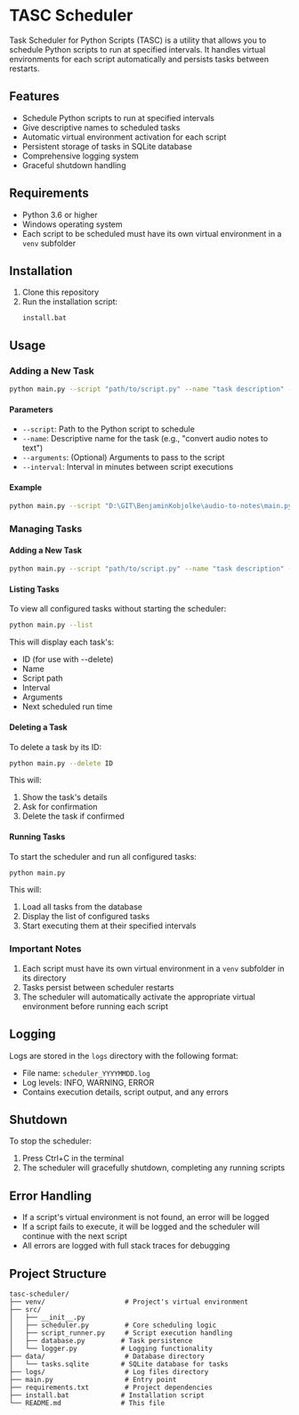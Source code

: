 # TASC Scheduler

Task Scheduler for Python Scripts (TASC) is a utility that allows you to schedule Python scripts to run at specified intervals. It handles virtual environments for each script automatically and persists tasks between restarts.

## Features

- Schedule Python scripts to run at specified intervals
- Give descriptive names to scheduled tasks
- Automatic virtual environment activation for each script
- Persistent storage of tasks in SQLite database
- Comprehensive logging system
- Graceful shutdown handling

## Requirements

- Python 3.6 or higher
- Windows operating system
- Each script to be scheduled must have its own virtual environment in a `venv` subfolder

## Installation

1. Clone this repository
2. Run the installation script:
   ```
   install.bat
   ```

## Usage

### Adding a New Task

```bash
python main.py --script "path/to/script.py" --name "task description" --arguments "arg1 value1" --interval minutes
```

#### Parameters

- `--script`: Path to the Python script to schedule
- `--name`: Descriptive name for the task (e.g., "convert audio notes to text")
- `--arguments`: (Optional) Arguments to pass to the script
- `--interval`: Interval in minutes between script executions

#### Example

```bash
python main.py --script "D:\GIT\BenjaminKobjolke\audio-to-notes\main.py" --name "convert audio notes to text" --interval 1
```

### Managing Tasks

#### Adding a New Task

```bash
python main.py --script "path/to/script.py" --name "task description" --arguments "arg1 value1" --interval minutes
```

#### Listing Tasks

To view all configured tasks without starting the scheduler:

```bash
python main.py --list
```

This will display each task's:

- ID (for use with --delete)
- Name
- Script path
- Interval
- Arguments
- Next scheduled run time

#### Deleting a Task

To delete a task by its ID:

```bash
python main.py --delete ID
```

This will:

1. Show the task's details
2. Ask for confirmation
3. Delete the task if confirmed

#### Running Tasks

To start the scheduler and run all configured tasks:

```bash
python main.py
```

This will:

1. Load all tasks from the database
2. Display the list of configured tasks
3. Start executing them at their specified intervals

### Important Notes

1. Each script must have its own virtual environment in a `venv` subfolder in its directory
2. Tasks persist between scheduler restarts
3. The scheduler will automatically activate the appropriate virtual environment before running each script

## Logging

Logs are stored in the `logs` directory with the following format:

- File name: `scheduler_YYYYMMDD.log`
- Log levels: INFO, WARNING, ERROR
- Contains execution details, script output, and any errors

## Shutdown

To stop the scheduler:

1. Press Ctrl+C in the terminal
2. The scheduler will gracefully shutdown, completing any running scripts

## Error Handling

- If a script's virtual environment is not found, an error will be logged
- If a script fails to execute, it will be logged and the scheduler will continue with the next script
- All errors are logged with full stack traces for debugging

## Project Structure

```
tasc-scheduler/
├── venv/                    # Project's virtual environment
├── src/
│   ├── __init__.py
│   ├── scheduler.py         # Core scheduling logic
│   ├── script_runner.py     # Script execution handling
│   ├── database.py         # Task persistence
│   └── logger.py           # Logging functionality
├── data/                    # Database directory
│   └── tasks.sqlite        # SQLite database for tasks
├── logs/                    # Log files directory
├── main.py                  # Entry point
├── requirements.txt         # Project dependencies
├── install.bat             # Installation script
└── README.md               # This file
```
